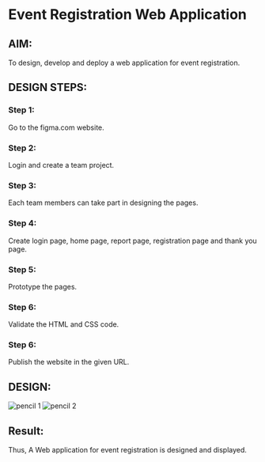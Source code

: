 # Event Registration Web Application

## AIM:
To design, develop and deploy a web application for event registration.

## DESIGN STEPS:

### Step 1:
Go to the figma.com website.

### Step 2:
Login and create a team project.

### Step 3:
Each team members can take part in designing the pages.

### Step 4:
Create login page, home page, report page, registration page and thank you page.

### Step 5:
Prototype the pages.

### Step 6:

Validate the HTML and CSS code.

### Step 6:

Publish the website in the given URL.

## DESIGN:
![pencil 1](https://user-images.githubusercontent.com/119404460/215156311-2c40cb3b-6747-455f-80d9-46073cbe7506.png)
![pencil 2](https://user-images.githubusercontent.com/119404460/215156345-5b34d716-e82a-4c3a-889b-b0a193766e65.png)

## Result:
Thus, A Web application for event registration is designed and displayed.

